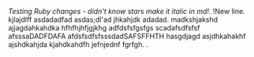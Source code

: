 *Testing Ruby changes - didn't know stars make it italic in md!*.
!New line.
kjlajdlff
asdadadfad
asdas;dl'ad
jhkahjdk
adadad.
madkshjakshd
ajjagdahkahdka
hfhfhjhfjgjkhg
adfdsfsfgsfgs
scadafsdfsfsf
afsssaDADFDAFA
afdsfsdfsfsssdadSAFSFFHTH
hasgdjagd
asjdhkahakhf
ajshdkahjda
kjahdkahdfh
jefnjednf
fgrfgh.
.
